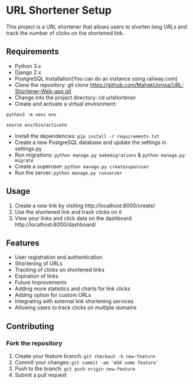 # URL Shortener Setup
This project is a URL shortener that allows users to shorten long URLs and track the number of clicks on the shortened link.

## Requirements
- Python 3.x
- Django 2.x
- PostgreSQL Installation(You can do an instance using railway.com)
- Clone the repository: git clone https://github.com/MahekUnnisa/URL-Shortener-Web-app.git
- Change into the project directory: cd urlshortener
- Create and activate a virtual environment:

```python3 -m venv env```

```source env/bin/activate```
- Install the dependencies: `pip install -r requirements.txt`
- Create a new PostgreSQL database and update the settings in settings.py
- Run migrations: `python manage.py makemigrations` & `python manage.py migrate`
- Create a superuser: `python manage.py createsuperuser`
- Run the server: `python manage.py runserver`
## Usage
1. Create a new link by visiting http://localhost:8000/create/
2. Use the shortened link and track clicks on it
3. View your links and click data on the dashboard http://localhost:8000/dashboard/
## Features
- User registration and authentication
- Shortening of URLs
- Tracking of clicks on shortened links
- Expiration of links
- Future Improvements
- Adding more statistics and charts for link clicks
- Adding option for custom URLs
- Integrating with external link shortening services
- Allowing users to track clicks on multiple domains
## Contributing
### Fork the repository
1. Create your feature branch: `git checkout -b new-feature`
2. Commit your changes: `git commit -am 'Add some feature'`
3. Push to the branch: `git push origin new-feature`
4. Submit a pull request
